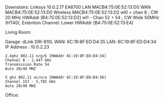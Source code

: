 Downstairs:
    Linksys 10.0.2.17
    EA6700
    LAN MACB4:75:0E:52:13:D0 
    WAN MACB4:75:0E:52:13:D0 
    Wireless MACB4:75:0E:52:13:D2 
    wl0 = chan 6 ; CW 20 MHz
        HWAddr [B4:75:0E:52:13:D2]
    wl1 - Chan 52 + 54 ; CW Wide 50MHz (HT40), Extention Channel: Lower
        HWAddr [B4:75:0E:52:13:E4]

Living Room:

Garage:
    dLink
    DIR-810L
    WAN: 6C:19:8F:ED:D4:35
    LAN:   6C:19:8F:ED:D4:34
    IP Address :  10.0.2.23

    2.4ghz 802.11 n/g/b [HWAddr 6C:19:8F:ED:D4:34]
    Channel 8 - 2,447 GHz
    Transmission Rate 54
    Auto 20/40 MHZ

    5 ghz 802.11 ac/n/a [HWAddr 6C:19:8F:ED:D4:36]
    Channel 157 - 5,785 GHz
    Auto 20/40 MHZ

Office:
    

